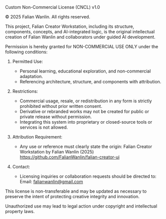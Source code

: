 Custom Non-Commercial License (CNCL) v1.0

© 2025 Falian Wanlin. All rights reserved.

This project, Falian Creator Workstation, including its structure, components, concepts, and AI-integrated logic, is the original intellectual creation of Falian Wanlin and collaborators under guided AI development.

Permission is hereby granted for NON-COMMERCIAL USE ONLY under the following conditions:

1. Permitted Use:
   - Personal learning, educational exploration, and non-commercial adaptation.
   - Referencing architecture, structure, and components with attribution.

2. Restrictions:
   - Commercial usage, resale, or redistribution in any form is strictly prohibited without prior written consent.
   - Derivative or rebranded works may not be created for public or private release without permission.
   - Integrating this system into proprietary or closed-source tools or services is not allowed.

3. Attribution Requirement:
   - Any use or reference must clearly state the origin:
     Falian Creator Workstation by Falian Wanlin (2025)
     https://github.com/FalianWanlin/falian-creator-ui

4. Contact:
   - Licensing inquiries or collaboration requests should be directed to:
     Email: falianwanlin@gmail.com

This license is non-transferable and may be updated as necessary to preserve the intent of protecting creative integrity and innovation.

Unauthorized use may lead to legal action under copyright and intellectual property laws.
